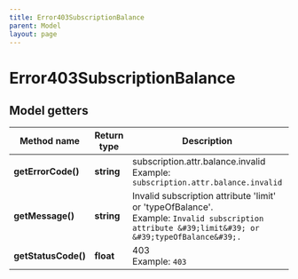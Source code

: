 ```yaml
---
title: Error403SubscriptionBalance
parent: Model
layout: page
---
```


# Error403SubscriptionBalance

## Model getters

Method name | Return type | Description | Notes
------------ | ------------- | ------------- | -------------
**getErrorCode()** | **string** | subscription.attr.balance.invalid <br>Example: `subscription.attr.balance.invalid` |
**getMessage()** | **string** | Invalid subscription attribute 'limit' or 'typeOfBalance'. <br>Example: `Invalid subscription attribute &#39;limit&#39; or &#39;typeOfBalance&#39;.` |
**getStatusCode()** | **float** | 403 <br>Example: `403` |

